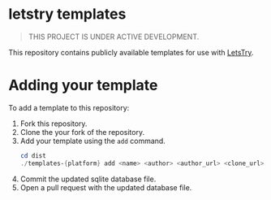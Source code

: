 # letstry templates

> THIS PROJECT IS UNDER ACTIVE DEVELOPMENT.

This repository contains publicly available templates for use with [LetsTry](https://github.com/letstrygo/letstry).

# Adding your template

To add a template to this repository:

1. Fork this repository.
2. Clone the your fork of the repository.
3. Add your template using the `add` command.
   ```powershell
   cd dist
   ./templates-{platform} add <name> <author> <author_url> <clone_url> <description>
   ```
4. Commit the updated sqlite database file.
5. Open a pull request with the updated database file.